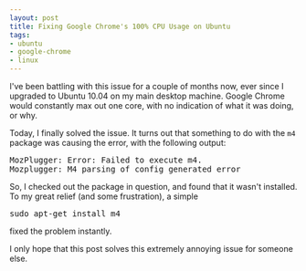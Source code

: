 ```yaml
--- 
layout: post
title: Fixing Google Chrome's 100% CPU Usage on Ubuntu
tags: 
- ubuntu
- google-chrome
- linux
---
```

I've been battling with this issue for a couple of months now, ever since I upgraded to Ubuntu 10.04 on my main desktop machine. Google Chrome would constantly max out one core, with no indication of what it was doing, or why.

Today, I finally solved the issue. It turns out that something to do with the ``m4`` package was causing the error, with the following output:
<pre>MozPlugger: Error: Failed to execute m4.
Mozplugger: M4 parsing of config generated error</pre>
So, I checked out the package in question, and found that it wasn't installed. To my great relief (and some frustration), a simple
<pre>sudo apt-get install m4</pre>
fixed the problem instantly.

I only hope that this post solves this extremely annoying issue for someone else.
